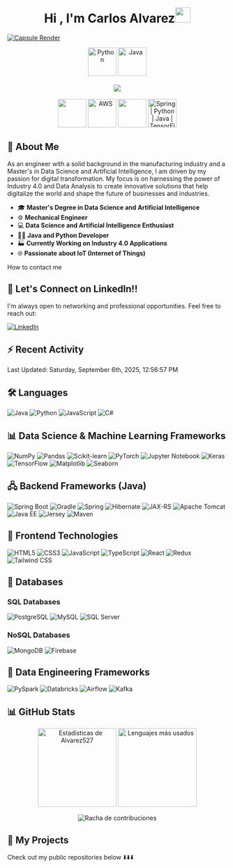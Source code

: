 <h1 align="center"><b>Hi , I'm Carlos Alvarez</b><img src="https://media.giphy.com/media/hvRJCLFzcasrR4ia7z/giphy.gif" width="35"></h1>

[![Capsule Render](https://capsule-render.vercel.app/api?type=waving&height=180&section=header&text=Carlos%20Álvarez&fontSize=70&fontColor=ffffff&desc=Data%20Scientist%20%7C%20AI%20Innovator%20%7C%20Business%20Analyst&descAlignY=75&animation=twinkling&color=0:1e3a8a,50:3b82f6,100:1e3a8a&blur=3)](https://github.com/Alvarez527)

<div align="center">
  <!-- Primera fila: ML/Datos -->
  <img src="https://techstack-generator.vercel.app/python-icon.svg" alt="Python" width="65" height="65" />
  <img src="https://techstack-generator.vercel.app/java-icon.svg" alt="Java" width="65" height="65" />
</div>

<br>

<div align="center">
  <!-- Segunda fila: Frameworks -->
   <img src="https://skillicons.dev/icons?i=pytorch,tensorflow,postgresql" />

</div>

<br>

<div align="center">
  <!-- Tercera fila: Cloud/DB -->
  <img src="https://www.vectorlogo.zone/logos/apache_kafka/apache_kafka-icon.svg" width="65" />
  <img src="https://techstack-generator.vercel.app/aws-icon.svg" alt="AWS" width="65" height="65" />
  <img src="https://skillicons.dev/icons?i=gcp&theme=dark" width="65"/>
  <img src="https://skillicons.dev/icons?i=spring" width="65" title="Spring | Python | Java | TensorFlow"/>
</div>


## 🤖 About Me

As an engineer with a solid background in the manufacturing industry and a Master's in Data Science and Artificial Intelligence, I am driven by my passion for digital transformation. My focus is on harnessing the power of Industry 4.0 and Data Analysis to create innovative solutions that help digitalize the world and shape the future of businesses and industries.

- 🎓 **Master's Degree in Data Science and Artificial Intelligence**
- ⚙️ **Mechanical Engineer**    
- 💻 **Data Science and Artificial Intelligence Enthusiast**  
- 🧑‍💻 **Java and Python Developer**  
- 🏭 **Currently Working on Industry 4.0 Applications**
- 🌐 **Passionate about IoT (Internet of Things)**  

 How to contact me

## 📇 Let's Connect on LinkedIn!!
I'm always open to networking and professional opportunities. Feel free to reach out:

[![LinkedIn](https://img.shields.io/badge/LinkedIn-0077B5?style=for-the-badge&logo=linkedin&logoColor=white)](https://www.linkedin.com/in/cralvarez-ai)


## :zap: Recent Activity
<!--RECENT_ACTIVITY:start-->
<!--RECENT_ACTIVITY:end-->
<!--RECENT_ACTIVITY:last_update-->
Last Updated: Saturday, September 6th, 2025, 12:56:57 PM
<!--RECENT_ACTIVITY:last_update_end-->

## 🛠️ Languages

<p align="left">
  <img src="https://img.shields.io/badge/Java-007396?style=for-the-badge&logo=java&logoColor=white" alt="Java"/>
  <img src="https://img.shields.io/badge/Python-3776AB?style=for-the-badge&logo=python&logoColor=white" alt="Python"/>
  <img src="https://img.shields.io/badge/JavaScript-F7DF1E?style=for-the-badge&logo=javascript&logoColor=black" alt="JavaScript"/>
  <img src="https://img.shields.io/badge/C%23-239120?style=for-the-badge&logo=c-sharp&logoColor=white" alt="C#"/>
</p>

## 📊 Data Science & Machine Learning Frameworks

<p align="left">
  <img src="https://img.shields.io/badge/NumPy-013243?style=for-the-badge&logo=numpy&logoColor=white" alt="NumPy"/>
  <img src="https://img.shields.io/badge/Pandas-150458?style=for-the-badge&logo=pandas&logoColor=white" alt="Pandas"/>
  <img src="https://img.shields.io/badge/Scikit--learn-F7931E?style=for-the-badge&logo=scikit-learn&logoColor=white" alt="Scikit-learn"/>
  <img src="https://img.shields.io/badge/PyTorch-EE4C2C?style=for-the-badge&logo=pytorch&logoColor=white" alt="PyTorch"/>
  <img src="https://img.shields.io/badge/Jupyter-FFB13B?style=for-the-badge&logo=jupyter&logoColor=white" alt="Jupyter Notebook"/>
  <img src="https://img.shields.io/badge/Keras-D00000?style=for-the-badge&logo=keras&logoColor=white" alt="Keras"/>
  <img src="https://img.shields.io/badge/TensorFlow-FF6F00?style=for-the-badge&logo=tensorflow&logoColor=white" alt="TensorFlow"/>
  <img src="https://img.shields.io/badge/Matplotlib-0077B6?style=for-the-badge&logo=matplotlib&logoColor=white" alt="Matplotlib"/>
  <img src="https://img.shields.io/badge/Seaborn-9C5B40?style=for-the-badge&logo=seaborn&logoColor=white" alt="Seaborn"/>
</p>

## 🖧 Backend Frameworks (Java)

<p align="left">
  <img src="https://img.shields.io/badge/Spring%20Boot-6DB33F?style=for-the-badge&logo=springboot&logoColor=white" alt="Spring Boot"/>
  <img src="https://img.shields.io/badge/Gradle-02303A?style=for-the-badge&logo=gradle&logoColor=white" alt="Gradle"/>
  <img src="https://img.shields.io/badge/Spring-6DB33F?style=for-the-badge&logo=spring&logoColor=white" alt="Spring"/>
  <img src="https://img.shields.io/badge/Hibernate-59666C?style=for-the-badge&logo=hibernate&logoColor=white" alt="Hibernate"/>
  <img src="https://img.shields.io/badge/JAX%2DRS-FFD000?style=for-the-badge&logo=java&logoColor=black" alt="JAX-RS"/>
  <img src="https://img.shields.io/badge/Apache%20Tomcat-F8DC75?style=for-the-badge&logo=apachetomcat&logoColor=black" alt="Apache Tomcat"/>
  <img src="https://img.shields.io/badge/Java%20EE-ED8B00?style=for-the-badge&logo=java&logoColor=white" alt="Java EE"/>
  <img src="https://img.shields.io/badge/Jersey-2E4D6A?style=for-the-badge&logo=jersey&logoColor=white" alt="Jersey"/>
  <img src="https://img.shields.io/badge/Apache%20Maven-C71A36?style=for-the-badge&logo=apache-maven&logoColor=white" alt="Maven"/>
</p>

## 🎨 Frontend Technologies

<p align="left">
  <img src="https://img.shields.io/badge/HTML5-E34F26?style=for-the-badge&logo=html5&logoColor=white" alt="HTML5"/>
  <img src="https://img.shields.io/badge/CSS3-1572B6?style=for-the-badge&logo=css3&logoColor=white" alt="CSS3"/>
  <img src="https://img.shields.io/badge/JavaScript-F7DF1E?style=for-the-badge&logo=javascript&logoColor=black" alt="JavaScript"/>
  <img src="https://img.shields.io/badge/TypeScript-3178C6?style=for-the-badge&logo=typescript&logoColor=white" alt="TypeScript"/>
  <img src="https://img.shields.io/badge/React-61DAFB?style=for-the-badge&logo=react&logoColor=black" alt="React"/>
  <img src="https://img.shields.io/badge/Redux-764ABC?style=for-the-badge&logo=redux&logoColor=white" alt="Redux"/>
  <img src="https://img.shields.io/badge/Tailwind_CSS-06B6D4?style=for-the-badge&logo=tailwind-css&logoColor=white" alt="Tailwind CSS"/>

</p>

## 💾 Databases

### SQL Databases

<p align="left">
  <img src="https://img.shields.io/badge/PostgreSQL-336791?style=for-the-badge&logo=postgresql&logoColor=white" alt="PostgreSQL"/>
  <img src="https://img.shields.io/badge/MySQL-4479A1?style=for-the-badge&logo=mysql&logoColor=white" alt="MySQL"/>
  <img src="https://img.shields.io/badge/Microsoft%20SQL%20Server-CC2927?style=for-the-badge&logo=microsoftsqlserver&logoColor=white" alt="SQL Server"/>
</p>

### NoSQL Databases

<p align="left">
  <img src="https://img.shields.io/badge/MongoDB-47A248?style=for-the-badge&logo=mongodb&logoColor=white" alt="MongoDB"/>
  <img src="https://img.shields.io/badge/Firebase-FFCB2F?style=for-the-badge&logo=firebase&logoColor=white" alt="Firebase"/>
</p>

## 🚀 Data Engineering Frameworks  

<p align="left">  
  <img src="https://img.shields.io/badge/PySpark-E25A1C?style=for-the-badge&logo=apachespark&logoColor=white" alt="PySpark"/>  
  <img src="https://img.shields.io/badge/Databricks-FF3621?style=for-the-badge&logo=databricks&logoColor=white" alt="Databricks"/>  
  <img src="https://img.shields.io/badge/Apache%20Airflow-017CEE?style=for-the-badge&logo=apacheairflow&logoColor=white" alt="Airflow"/>  
  <img src="https://img.shields.io/badge/Apache%20Kafka-231F20?style=for-the-badge&logo=apachekafka&logoColor=white" alt="Kafka"/>  
</p>  


## 📊 GitHub Stats

<p align="center">
  <img height="180em" src="https://github-readme-stats.vercel.app/api?username=Alvarez527&show_icons=true&theme=radical&include_all_commits=true&count_private=true" alt="Estadísticas de Alvarez527"/>
  <img height="180em" src="https://github-readme-stats.vercel.app/api/top-langs/?username=Alvarez527&layout=compact&langs_count=8&theme=radical" alt="Lenguajes más usados"/>
</p>

<p align="center">
  <img src="https://github-readme-streak-stats.herokuapp.com/?user=Alvarez527&theme=radical" alt="Racha de contribuciones"/>
</p>


## 📂 My Projects
Check out my public repositories below ⬇️⬇️⬇️
